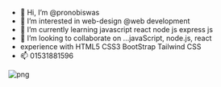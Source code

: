 - 👋 Hi, I’m @pronobiswas
- 👀 I’m interested in web-design @web development
- 🌱 I’m currently learning javascript react node js express js
- 💞️ I’m looking to collaborate on ...javaScript, node.js, react
- experience with HTML5 CSS3 BootStrap Tailwind CSS
- 📫 01531881596

<!---
pronobiswas/pronobiswas is a ✨ special ✨ repository because its `README.md` (this file) appears on your GitHub profile.
You can click the Preview link to take a look at your changes.
--->
<img src="https://th.bing.com/th/id/OIP.IihTes2LLjqQsObFHEh34AHaEK?w=296&h=180&c=7&r=0&o=5&pid=1.7" alt ="png">
